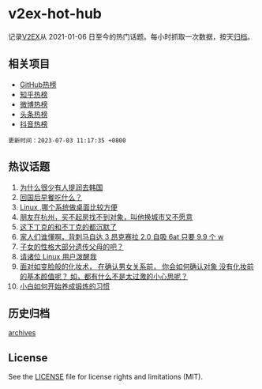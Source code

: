 # v2ex-hot-hub

 记录[V2EX](https://www.v2ex.com/)从 2021-01-06 日至今的热门话题。每小时抓取一次数据，按天[归档](archives)。
 
 ## 相关项目

- [GitHub热榜](https://github.com/it985/github-hot-hub)
- [知乎热榜](https://github.com/it985/zhihu-hot-hub)
- [微博热榜](https://github.com/it985/weibo-hot-hub)
- [头条热榜](https://github.com/it985/toutiao-hot-hub)
- [抖音热榜](https://github.com/it985/douyin-hot-hub)


 `更新时间：2023-07-03 11:17:35 +0800`

## 热议话题

1. [为什么很少有人提润去韩国](https://www.v2ex.com/t/953449)
1. [回国后早餐吃什么？](https://www.v2ex.com/t/953469)
1. [Linux ,哪个系统做桌面比较方便](https://www.v2ex.com/t/953406)
1. [朋友在杭州，买不起房找不到对象，叫他换城市又不愿意](https://www.v2ex.com/t/953486)
1. [这下丁克的和不丁克的都沉默了](https://www.v2ex.com/t/953541)
1. [家人们谁懂啊，背刺马自达 3 昂克赛拉 2.0 自吸 6at 只要 9.9 个 w](https://www.v2ex.com/t/953535)
1. [子女的性格大部分遗传父母的吧？](https://www.v2ex.com/t/953451)
1. [请诸位 Linux 用户泼醒我](https://www.v2ex.com/t/953559)
1. [面对如变脸般的化妆术， 在确认男女关系前， 你会如何确认对象 没有化妆前的基本颜值呢？ 如，都有什么不是太过激的小心思呢？](https://www.v2ex.com/t/953450)
1. [小白如何开始养成锻炼的习惯](https://www.v2ex.com/t/953389)

## 历史归档

[archives](archives)

## License

See the [LICENSE](LICENSE) file for license rights and limitations (MIT).
